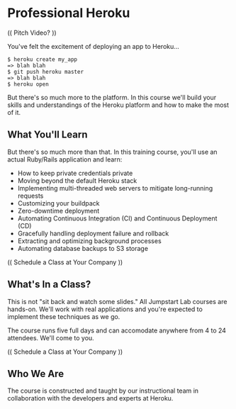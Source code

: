 # Professional Heroku

(( Pitch Video? ))

You've felt the excitement of deploying an app to Heroku...

```
$ heroku create my_app
=> blah blah
$ git push heroku master
=> blah blah
$ heroku open
```

But there's so much more to the platform. In this course we'll build your skills and understandings of the Heroku platform and how to make the most of it.

## What You'll Learn

But there's so much more than that. In this training course, you'll use an actual Ruby/Rails application and learn:

* How to keep private credentials private
* Moving beyond the default Heroku stack
* Implementing multi-threaded web servers to mitigate long-running requests
* Customizing your buildpack
* Zero-downtime deployment
* Automating Continuous Integration (CI) and Continuous Deployment (CD)
* Gracefully handling deployment failure and rollback
* Extracting and optimizing background processes
* Automating database backups to S3 storage

(( Schedule a Class at Your Company ))

## What's In a Class?

This is not "sit back and watch some slides." All Jumpstart Lab courses are hands-on. We'll work with real applications and you're expected to implement these techniques as we go.

The course runs five full days and can accomodate anywhere from 4 to 24 attendees. We'll come to you.

(( Schedule a Class at Your Company ))

## Who We Are

The course is constructed and taught by our instructional team in collaboration with the developers and experts at Heroku.
